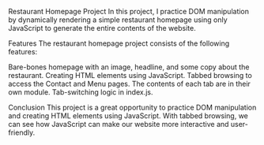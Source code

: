 Restaurant Homepage Project
In this project, I practice DOM manipulation by dynamically rendering a simple restaurant homepage using only JavaScript to generate the entire contents of the website.

Features
The restaurant homepage project consists of the following features:

Bare-bones homepage with an image, headline, and some copy about the restaurant.
Creating HTML elements using JavaScript.
Tabbed browsing to access the Contact and Menu pages.
The contents of each tab are in their own module.
Tab-switching logic in index.js.

Conclusion
This project is a great opportunity to practice DOM manipulation and creating HTML elements using JavaScript. With tabbed browsing, we can see how JavaScript can make our website more interactive and user-friendly.
